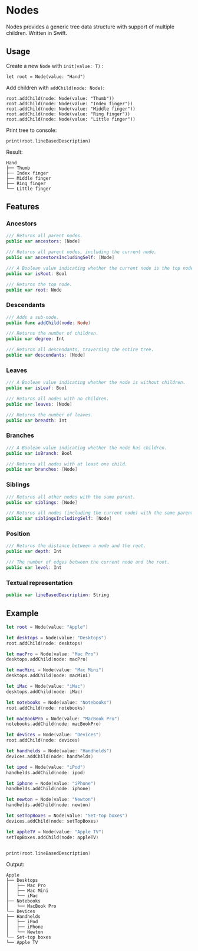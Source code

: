 # Nodes

Nodes provides a generic tree data structure with support of multiple children. Written in Swift.

## Usage

Create a new `Node` with `init(value: T)` :

```
let root = Node(value: "Hand")
```

Add children with `addChild(node: Node)`:

```
root.addChild(node: Node(value: "Thumb"))
root.addChild(node: Node(value: "Index finger"))
root.addChild(node: Node(value: "Middle finger"))
root.addChild(node: Node(value: "Ring finger"))
root.addChild(node: Node(value: "Little finger"))
```

Print tree to console:

```
print(root.lineBasedDescription)
```

Result:

```
Hand
├── Thumb
├── Index finger
├── Middle finger
├── Ring finger
└── Little finger
```

## Features

### Ancestors

```swift
/// Returns all parent nodes.
public var ancestors: [Node]
```

```swift
/// Returns all parent nodes, including the current node.
public var ancestorsIncludingSelf: [Node]
```

```swift
/// A Boolean value indicating whether the current node is the top node.
public var isRoot: Bool
```

```swift
/// Returns the top node.
public var root: Node
```

### Descendants

```swift
/// Adds a sub-node.
public func addChild(node: Node)
```

```swift
/// Returns the number of children.
public var degree: Int
```

```swift
/// Returns all descendants, traversing the entire tree.
public var descendants: [Node]
```

### Leaves

```swift
/// A Boolean value indicating whether the node is without children.
public var isLeaf: Bool
```

```swift
/// Returns all nodes with no children.
public var leaves: [Node]
```

```swift
/// Returns the number of leaves.
public var breadth: Int
```

### Branches

```swift
/// A Boolean value indicating whether the node has children.
public var isBranch: Bool
```

```swift
/// Returns all nodes with at least one child.
public var branches: [Node]
```

### Siblings

```swift
/// Returns all other nodes with the same parent.
public var siblings: [Node]
```

```swift
/// Returns all nodes (including the current node) with the same parent.
public var siblingsIncludingSelf: [Node]
```

### Position

```swift
/// Returns the distance between a node and the root.
public var depth: Int
```

```swift
/// The number of edges between the current node and the root.
public var level: Int
```

### Textual representation

```swift
public var lineBasedDescription: String
```


## Example

```swift
let root = Node(value: "Apple")

let desktops = Node(value: "Desktops")
root.addChild(node: desktops)

let macPro = Node(value: "Mac Pro")
desktops.addChild(node: macPro)

let macMini = Node(value: "Mac Mini")
desktops.addChild(node: macMini)

let iMac = Node(value: "iMac")
desktops.addChild(node: iMac)

let notebooks = Node(value: "Notebooks")
root.addChild(node: notebooks)

let macBookPro = Node(value: "MacBook Pro")
notebooks.addChild(node: macBookPro)

let devices = Node(value: "Devices")
root.addChild(node: devices)

let handhelds = Node(value: "Handhelds")
devices.addChild(node: handhelds)

let ipod = Node(value: "iPod")
handhelds.addChild(node: ipod)

let iphone = Node(value: "iPhone")
handhelds.addChild(node: iphone)

let newton = Node(value: "Newton")
handhelds.addChild(node: newton)

let setTopBoxes = Node(value: "Set-top boxes")
devices.addChild(node: setTopBoxes)

let appleTV = Node(value: "Apple TV")
setTopBoxes.addChild(node: appleTV)


print(root.lineBasedDescription)
```

Output:

```
Apple
├── Desktops
│   ├── Mac Pro
│   ├── Mac Mini
│   └── iMac
├── Notebooks
│   └── MacBook Pro
└── Devices
├── Handhelds
│   ├── iPod
│   ├── iPhone
│   └── Newton
└── Set-top boxes
└── Apple TV
```
